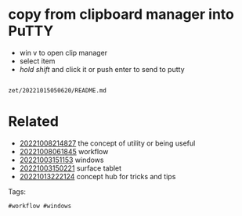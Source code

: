# copy from clipboard manager into PuTTY

- win v to open clip manager
- select item
- *hold shift* and click it or push enter to send to putty

```
```

` zet/20221015050620/README.md `

# Related

- [20221008214827](/zet/20221008214827/README.md) the concept of utility or being useful
- [20221008061845](/zet/20221008061845/README.md) workflow
- [20221003151153](/zet/20221003151153/README.md) windows
- [20221003150221](/zet/20221003150221/README.md) surface tablet
- [20221013222124](/zet/20221013222124/README.md) concept hub for tricks and tips

Tags:

    #workflow #windows
